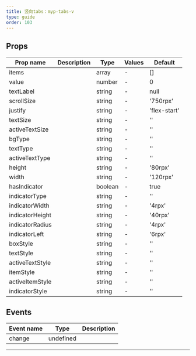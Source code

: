 ```yaml
---
title: 竖向tabs：myp-tabs-v
type: guide
order: 103
---
```


## Props

| Prop name       | Description | Type    | Values | Default      |
| --------------- | ----------- | ------- | ------ | ------------ |
| items           |             | array   | -      | []           |
| value           |             | number  | -      | 0            |
| textLabel       |             | string  | -      | null         |
| scrollSize      |             | string  | -      | '750rpx'     |
| justify         |             | string  | -      | 'flex-start' |
| textSize        |             | string  | -      | ''           |
| activeTextSize  |             | string  | -      | ''           |
| bgType          |             | string  | -      | ''           |
| textType        |             | string  | -      | ''           |
| activeTextType  |             | string  | -      | ''           |
| height          |             | string  | -      | '80rpx'      |
| width           |             | string  | -      | '120rpx'     |
| hasIndicator    |             | boolean | -      | true         |
| indicatorType   |             | string  | -      | ''           |
| indicatorWidth  |             | string  | -      | '4rpx'       |
| indicatorHeight |             | string  | -      | '40rpx'      |
| indicatorRadius |             | string  | -      | '4rpx'       |
| indicatorLeft   |             | string  | -      | '6rpx'       |
| boxStyle        |             | string  | -      | ''           |
| textStyle       |             | string  | -      | ''           |
| activeTextStyle |             | string  | -      | ''           |
| itemStyle       |             | string  | -      | ''           |
| activeItemStyle |             | string  | -      | ''           |
| indicatorStyle  |             | string  | -      | ''           |

## Events

| Event name | Type      | Description |
| ---------- | --------- | ----------- |
| change     | undefined |

---

